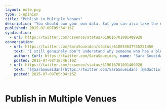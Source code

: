 ```yaml
---
layout: note.pug
type: c-opinion
title: "Publish in Multiple Venues"
description: "You should own your own data. But you can also take the next step."
published: 2015-07-09T05:34:16Z
syndication:
  - url: https://twitter.com/cssence/status/619016701091409920
conversation:
  - url: https://twitter.com/SaraSoueidan/status/618853637935251456
    text: "I still genuinely don’t understand why someone who has a blog would rather post an article on Medium instead."
    author: {url: https://twitter.com/SaraSoueidan, name: "Sara Soueidan"}
    posted: 2015-07-08T18:46:19Z
  - url: https://twitter.com/cssence/status/619016701091409920
    text: "[@SaraSoueidan](https://twitter.com/SaraSoueidan) [@adactio](https://twitter.com/adactio) I’m all-in on <abbr title=\"Own Your Own Data\">OYOD</abbr> but I like [@zeldman](https://twitter.com/zeldman)’s take on publishing in multiple venues [zeldman.com/2015/04/20/whos-afraid-of-the-big-bad-medium](http://www.zeldman.com/2015/04/20/whos-afraid-of-the-big-bad-medium/)"
    posted: 2015-07-09T05:34:16Z
---
```


# Publish in Multiple Venues
